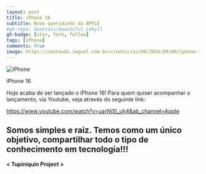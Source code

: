 ```yaml
---
layout: post
title: iPhone 16
subtitle: Novo queridinho da APPLE
#gh-repo: daattali/beautiful-jekyll
gh-badge: [star, fork, follow]
tags: [iPhone]
comments: true
image: https://conteudo.imguol.com.br/c/noticias/08/2024/09/09/iphone-16-cores-1725903851746_v2_900x506.png.webp
---
```


![iPhone](https://conteudo.imguol.com.br/c/noticias/08/2024/09/09/iphone-16-cores-1725903851746_v2_900x506.png.webp)

iPhone 16


Hoje acaba de ser lançado o iPhone 16! Para quem quiser acompanhar o lançamento, via Youtube, veja através do seguinte link:

https://www.youtube.com/watch?v=uarNiSl_uh4&ab_channel=Apple

## Somos simples e raiz. Temos como um único objetivo, compartilhar todo o tipo de conhecimento em tecnologia!!!

**< Tupiniquin Project >**
